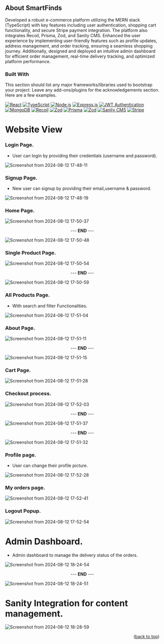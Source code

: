 <!-- Improved compatibility of back to top link: See: https://github.com/othneildrew/Best-README-Template/pull/73 -->
<a id="readme-top"></a>


<!-- ABOUT THE PROJECT -->
## About SmartFinds

Developed a robust e-commerce platform utilizing the MERN stack (TypeScript) with key features including user authentication, shopping cart functionality, and secure Stripe payment integration. The platform also integrates Recoil, Prisma, Zod, and Sanity CMS. Enhanced the user experience by implementing user-friendly features such as profile updates, address management, and order tracking, ensuring a seamless shopping journey. Additionally, designed and deployed an intuitive admin dashboard for efficient order management, real-time delivery tracking, and optimized platform performance.

### Built With

This section should list any major frameworks/libraries used to bootstrap your project. Leave any add-ons/plugins for the acknowledgements section. Here are a few examples.

[![React][React.js]][React-url]
[![TypeScript][TypeScript]][TypeScript-url]
[![Node.js][Node.js]][Node-url]
[![Express.js][Express.js]][Express-url]
[![JWT Authentication](https://img.shields.io/badge/JWT_Authentication-000000?style=for-the-badge&logo=json&logoColor=white)](https://jwt.io/)
[![MongoDB][MongoDB]][MongoDB-url]
[![Recoil][Recoil.js]][Recoil-url]
[![Zod](https://img.shields.io/badge/Zod-3C7EBB?style=for-the-badge&logo=typescript&logoColor=white)](https://zod.dev/)
[![Prisma][Prisma]][Prisma-url]
[![Zod][Zod]][Zod-url]
[![Sanity CMS][SanityCMS]][SanityCMS-url]
[![Stripe][Stripe]][Stripe-url]


# Website View
### Login Page.
* User can login by providing their credentials (username and password).

![Screenshot from 2024-08-12 17-48-11](https://github.com/user-attachments/assets/70b41fb7-e8e4-4006-b143-8214d2df8428)

### Signup Page.
* New user can signup by providing their email,username & password.

![Screenshot from 2024-08-12 17-48-19](https://github.com/user-attachments/assets/889741b7-a92e-4037-a7e8-0690d26e4322)

### Home Page.

![Screenshot from 2024-08-12 17-50-37](https://github.com/user-attachments/assets/9b4b04af-5ea1-41ca-9962-65b0c6748e55)

<p align="center">--- <strong>END</strong> ---</p>

![Screenshot from 2024-08-12 17-50-48](https://github.com/user-attachments/assets/8f4104db-449c-4e3c-84d3-18e4c7cd9f13)

### Single Product Page.

![Screenshot from 2024-08-12 17-50-54](https://github.com/user-attachments/assets/42cd57c0-9684-4adc-887c-45dd7d2f1df1)

<p align="center">--- <strong>END</strong> ---</p>

![Screenshot from 2024-08-12 17-50-59](https://github.com/user-attachments/assets/14b4a332-fd7d-4c69-9085-cc81bd405a23)

### All Products Page.
* With search and filter Functionalities.

![Screenshot from 2024-08-12 17-51-04](https://github.com/user-attachments/assets/09fa68a2-4d14-4ec6-8bad-d2fd4a9cf720)

### About Page.

![Screenshot from 2024-08-12 17-51-11](https://github.com/user-attachments/assets/57522ec5-846a-4727-bb1a-fbd347a3e7ed)

<p align="center">--- <strong>END</strong> ---</p>

![Screenshot from 2024-08-12 17-51-15](https://github.com/user-attachments/assets/6e7b770d-488c-4d61-a20a-2794dc9555eb)

### Cart Page.

![Screenshot from 2024-08-12 17-51-28](https://github.com/user-attachments/assets/33617b3c-62d6-4a64-8b1d-0708c7bc8700)

### Checkout process.

![Screenshot from 2024-08-12 17-52-03](https://github.com/user-attachments/assets/802959a2-0438-45d6-866a-64f456a2ff11)
<p align="center">--- <strong>END</strong> ---</p>

![Screenshot from 2024-08-12 17-51-37](https://github.com/user-attachments/assets/dfdd92c6-1e2c-4989-bd6f-6d3c9056115d)
<p align="center">--- <strong>END</strong> ---</p>

![Screenshot from 2024-08-12 17-51-32](https://github.com/user-attachments/assets/cf8fc435-b353-43b1-bb19-82899183baeb)


### Profile page.
* User can change their profile picture.
  
![Screenshot from 2024-08-12 17-52-28](https://github.com/user-attachments/assets/af89e81c-8432-4ac6-8dc4-7e4ea6403c08)

### My orders page.

![Screenshot from 2024-08-12 17-52-41](https://github.com/user-attachments/assets/467622cb-2af6-43ea-8f7e-4579b5fb7c41)


### Logout Popup.

![Screenshot from 2024-08-12 17-52-54](https://github.com/user-attachments/assets/9c8b467d-6494-4879-b881-9649a9621406)



# Admin Dashboard.
* Admin dashboard to manage the delivery status of the orders.

![Screenshot from 2024-08-12 18-24-54](https://github.com/user-attachments/assets/2ade8ba2-e0d6-415e-8946-6c3506946ee7)

<p align="center">--- <strong>END</strong> ---</p>

![Screenshot from 2024-08-12 18-24-51](https://github.com/user-attachments/assets/12a5b58b-0d30-4cb8-a44e-a7f32a3234eb)


# Sanity Integration for content management.

![Screenshot from 2024-08-12 18-28-59](https://github.com/user-attachments/assets/4809dc49-d7d4-4623-92ab-f0d5357882e8)


<p align="right">(<a href="#readme-top">back to top</a>)</p>

<!-- Badges -->
[React.js]: https://img.shields.io/badge/React-20232A?style=for-the-badge&logo=react&logoColor=61DAFB
[TypeScript]: https://img.shields.io/badge/TypeScript-007ACC?style=for-the-badge&logo=typescript&logoColor=white
[Node.js]: https://img.shields.io/badge/Node.js-43853D?style=for-the-badge&logo=node.js&logoColor=white
[Express.js]: https://img.shields.io/badge/Express.js-404D59?style=for-the-badge&logo=express&logoColor=white
[MongoDB]: https://img.shields.io/badge/MongoDB-4EA94B?style=for-the-badge&logo=mongodb&logoColor=white
[Recoil.js]: https://img.shields.io/badge/Recoil-3578E5?style=for-the-badge&logo=recoil&logoColor=white
[Prisma]: https://img.shields.io/badge/Prisma-2D3748?style=for-the-badge&logo=prisma&logoColor=white
[Zod]: https://img.shields.io/badge/Zod-233160?style=for-the-badge&logo=zod&logoColor=white
[SanityCMS]: https://img.shields.io/badge/Sanity_CMS-F03E2F?style=for-the-badge&logo=sanity&logoColor=white
[Stripe]: https://img.shields.io/badge/Stripe-008CDD?style=for-the-badge&logo=stripe&logoColor=white

<!-- Links -->
[React-url]: https://reactjs.org/
[TypeScript-url]: https://www.typescriptlang.org/
[Node-url]: https://nodejs.org/
[Express-url]: https://expressjs.com/
[MongoDB-url]: https://www.mongodb.com/
[Recoil-url]: https://recoiljs.org/
[Prisma-url]: https://www.prisma.io/
[Zod-url]: https://zod.dev/
[SanityCMS-url]: https://www.sanity.io/
[Stripe-url]: https://stripe.com/
